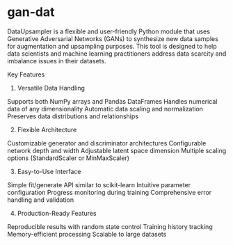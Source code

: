 # gan-dat
DataUpsampler is a flexible and user-friendly Python module that uses Generative Adversarial Networks (GANs) to synthesize new data samples for augmentation and upsampling purposes. This tool is designed to help data scientists and machine learning practitioners address data scarcity and imbalance issues in their datasets.

Key Features
1. Versatile Data Handling

Supports both NumPy arrays and Pandas DataFrames
Handles numerical data of any dimensionality
Automatic data scaling and normalization
Preserves data distributions and relationships

2. Flexible Architecture

Customizable generator and discriminator architectures
Configurable network depth and width
Adjustable latent space dimension
Multiple scaling options (StandardScaler or MinMaxScaler)

3. Easy-to-Use Interface

Simple fit/generate API similar to scikit-learn
Intuitive parameter configuration
Progress monitoring during training
Comprehensive error handling and validation

4. Production-Ready Features

Reproducible results with random state control
Training history tracking
Memory-efficient processing
Scalable to large datasets
